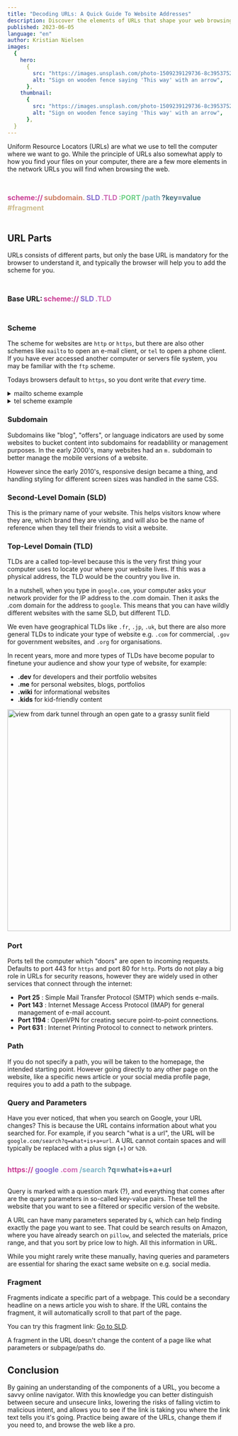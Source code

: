```yaml
---
title: "Decoding URLs: A Quick Guide To Website Addresses"
description: Discover the elements of URLs that shape your web browsing experience. We look into what information is in a URL, making it easier for you to understand where a link is taking you before you click it.
published: 2023-06-05
language: "en"
author: Kristian Nielsen
images:
  {
    hero:
      {
        src: "https://images.unsplash.com/photo-1509239129736-8c395375220d?ixlib=rb-4.0.3&ixid=M3wxMjA3fDB8MHxwaG90by1wYWdlfHx8fGVufDB8fHx8fA%3D%3D&auto=format&fit=crop&w=1740&q=12",
        alt: "Sign on wooden fence saying 'This way' with an arrow",
      },
    thumbnail:
      {
        src: "https://images.unsplash.com/photo-1509239129736-8c395375220d?ixlib=rb-4.0.3&ixid=M3wxMjA3fDB8MHxwaG90by1wYWdlfHx8fGVufDB8fHx8fA%3D%3D&auto=format&fit=crop&w=1740&q=12",
        alt: "Sign on wooden fence saying 'This way' with an arrow",
      },
  }
---
```


Uniform Resource Locators (URLs) are what we use to tell the computer where we want to go. While the principle of URLs also somewhat apply to how you find your files on your computer, there are a few more elements in the network URLs you will find when browsing the web.

<div class="url-example">
  <p>
    <a href="#scheme" class="scheme">scheme://</a>
    <a href="#subdomain" class="subdomain">subdomain.</a>
    <a href="#second-level-domain-sld" class="sld">SLD</a>
    <a href="#top-level-domain-tld" class="tld">.TLD</a>
    <a href="#port" class="port">:PORT</a>
    <a href="#path" class="path">/path</a>
    <a href="#query-and-parameters" class="params">?key=value</a>
    <a href="#fragment" class="fragment">#fragment</a>
  </p>
</div>

## URL Parts

URLs consists of different parts, but only the base URL is mandatory for the browser to understand it, and typically the browser will help you to add the scheme for you.

<div class="url-example">
  <p>
    Base URL: 
    <a href="#scheme" class="scheme">scheme://</a>
    <a href="#second-level-domain-sld" class="sld">SLD</a>
    <a href="#top-level-domain-tld" class="tld">.TLD</a>
    </p>
</div>

### Scheme

The scheme for websites are `http` or `https`, but there are also other schemes like `mailto` to open an e-mail client, or `tel` to open a phone client. If you have ever accessed another computer or servers file system, you may be familiar with the `ftp` scheme.

Todays browsers default to `https`, so you dont write that _every_ time.

<details><summary>mailto scheme example</summary><a href="mailto:myname@gmail.com">mailto:myname@gmail.com</a></details>
<details><summary>tel scheme example</summary><a href="tel:+1 123456789">tel:+1 123456789</a></details>

### Subdomain

Subdomains like "blog", "offers", or language indicators are used by some websites to bucket content into subdomains for readablility or management purposes. In the early 2000's, many websites had an `m.` subdomain to better manage the mobile versions of a website.

However since the early 2010's, responsive design became a thing, and handling styling for different screen sizes was handled in the same CSS.

### Second-Level Domain (SLD)

This is the primary name of your website. This helps visitors know where they are, which brand they are visiting, and will also be the name of reference when they tell their friends to visit a website.

### Top-Level Domain (TLD)

TLDs are a called top-level because this is the very first thing your computer uses to locate your where your website lives. If this was a physical address, the TLD would be the country you live in.

In a nutshell, when you type in `google.com`, your computer asks your network provider for the IP address to the .com domain. Then it asks the .com domain for the address to `google`. This means that you can have wildly different websites with the same SLD, but different TLD.

We even have geographical TLDs like `.fr`, `.jp`, `.uk`, but there are also more general TLDs to indicate your type of website e.g. `.com` for commercial, `.gov` for government websites, and `.org` for organisations.

In recent years, more and more types of TLDs have become popular to finetune your audience and show your type of website, for example:

- **.dev** for developers and their portfolio websites
- **.me** for personal websites, blogs, portfolios
- **.wiki** for informational websites
- **.kids** for kid-friendly content

<img src="https://images.unsplash.com/photo-1530406472580-81dc39c4babe?ixlib=rb-4.0.3&ixid=M3wxMjA3fDB8MHxwaG90by1wYWdlfHx8fGVufDB8fHx8fA%3D%3D&auto=format&fit=crop&w=1692&q=12" alt="view from dark tunnel through an open gate to a grassy sunlit field" style="width: 100%; object-fit: cover; max-height: 500px;" />

### Port

Ports tell the computer which "doors" are open to incoming requests. Defaults to port 443 for `https` and port 80 for `http`.
Ports do not play a big role in URLs for security reasons, however they are widely used in other services that connect through the internet:

- **Port 25** : Simple Mail Transfer Protocol (SMTP) which sends e-mails.
- **Port 143** : Internet Message Access Protocol (IMAP) for general management of e-mail account.
- **Port 1194** : OpenVPN for creating secure point-to-point connections.
- **Port 631** : Internet Printing Protocol to connect to network printers.

### Path

If you do not specify a path, you will be taken to the homepage, the intended starting point. However going directly to any other page on the website, like a specific news article or your social media profile page, requires you to add a path to the subpage.

### Query and Parameters

Have you ever noticed, that when you search on Google, your URL changes?
This is because the URL contains information about what you searched for. For example, if you search "what is a url", the URL will be `google.com/search?q=what+is+a+url`. A URL cannot contain spaces and will typically be replaced with a plus sign (+) or `%20`.

<div class="url-example">
  <a href="https://google.com/search?q=what+is+a+url" target="_blank">
    <span class="scheme">https://</span>
    <span class="sld">google</span>
    <span class="tld">.com</span>
    <span class="path">/search</span>
    <span class="params">?q=what+is+a+url</span>
  </a>
</div>

Query is marked with a question mark (?), and everything that comes after are the query parameters in so-called key-value pairs. These tell the website that you want to see a filtered or specific version of the website.

A URL can have many parameters seperated by `&`, which can help finding exactly the page you want to see. That could be search results on Amazon, where you have already search on `pillow`, and selected the materials, price range, and that you sort by price low to high. All this information in URL.

While you might rarely write these manually, having queries and parameters are essential for sharing the exact same website on e.g. social media.

### Fragment

Fragments indicate a specific part of a webpage. This could be a secondary headline on a news article you wish to share. If the URL contains the fragment, it will automatically scroll to that part of the page.

You can try this fragment link: <a href="#second-level-domain-sld">Go to SLD</a>.

A fragment in the URL doesn't change the content of a page like what parameters or subpage/paths do.

## Conclusion

By gaining an understanding of the components of a URL, you become a savvy online navigator.
With this knowledge you can better distinguish between secure and unsecure links, lowering the risks of falling victim to malicious intent, and allows you to see if the link is taking you where the link text tells you it's going.
Practice being aware of the URLs, change them if you need to, and browse the web like a pro.

<style lang="scss">
  .url-example {
    display: flex; 
    margin: 30px 0; 
    font-size: 16px;
    font-weight: 700; 

    @media (max-width: 700px) {
      font-size: 12px;
      }

    & p {
      display: flex; 
      gap: 3px;
      flex-wrap: wrap;
      font-size: inherit;
    }
    
    & a {
      text-decoration: none;
      font-size: inherit;
    }
  }

  .scheme {
    color: #c93b93;
  }

  .subdomain {
    color: #cd7f65;
  }  

  .sld {
    color: #856dd0;
  }

  .tld {
    color: #ce69b5;
  }
  
  .path {
    color:#7db3c5;
  }
  
  .params {
    color:#4e7683;
  }

  .fragment {
    color:#cbbb8b;
  }

  .port {
    color:#6dd085;
  }
</style>
